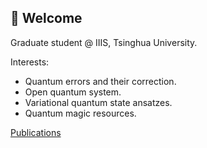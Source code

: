 ## 🦚 Welcome

Graduate student @ IIIS, Tsinghua University.

Interests:
- Quantum errors and their correction.
- Open quantum system.
- Variational quantum state ansatzes.
- Quantum magic resources.

[Publications](https://scholar.google.com/citations?hl=en&user=_9ldhRwAAAAJ)
